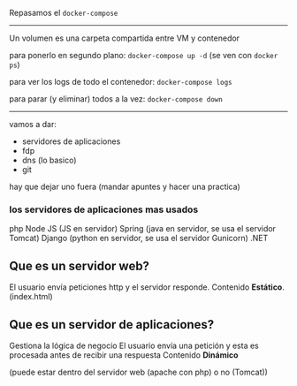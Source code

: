Repasamos el ``docker-compose``

---

Un volumen es una carpeta compartida entre VM y contenedor

para ponerlo en segundo plano: `docker-compose up -d` (se ven con `docker ps`)

para ver los logs de todo el contenedor: `docker-compose logs`

para parar (y eliminar) todos a la vez: `docker-compose down`

---

vamos a dar:
- servidores de aplicaciones
- fdp
- dns (lo basico)
- git

hay que dejar uno fuera (mandar apuntes y hacer una practica)

### los servidores de aplicaciones mas usados
php
Node JS (JS en servidor)
Spring (java en servidor, se usa el servidor Tomcat)
Django (python en servidor, se usa el servidor Gunicorn)
.NET


## Que es un servidor web?
El usuario envía peticiones http y el servidor responde.
Contenido **Estático**. (index.html)


## Que es un servidor de aplicaciones?
Gestiona la lógica de negocio
El usuario envía una petición y esta es procesada antes de recibir una respuesta
Contenido **Dinámico**


(puede estar dentro del servidor web (apache con php) o no (Tomcat))